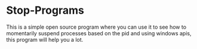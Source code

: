 # Stop-Programs
This is a simple open source program where you can use it to see how to momentarily suspend processes based on the pid and using windows apis, this program will help you a lot.
